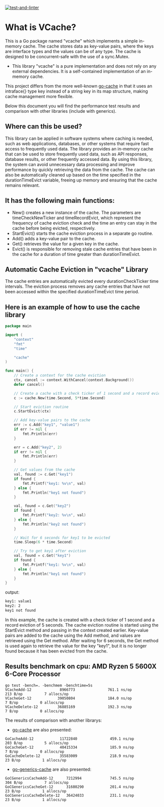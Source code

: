 [![test-and-linter](https://github.com/microup/vcache/actions/workflows/main.yml/badge.svg?branch=main)](https://github.com/microup/vcache/actions/workflows/main.yml)

# What is VCache?

This is a Go package named "vcache" which implements a simple in-memory cache. The cache stores data as key-value pairs, where the keys are interface types and the values can be of any type. The cache is designed to be concurrent-safe with the use of a sync.Mutex.

* This library "vcache" is a pure implementation and does not rely on any external dependencies. It is a self-contained implementation of an in-memory cache.

This project differs from the more well-known [go-cache](https://github.com/patrickmn/go-cache) in that it uses an intraface{} type key instead of a string key in its map structure, making cache management more flexible.

Below this document you will find the performance test results and comparison with other libraries (include with generics).

## Where can this be used?

This library can be applied in software systems where caching is needed, such as web applications, databases, or other systems that require fast access to frequently used data. The library provides an in-memory cache that can be used to store frequently used data, such as API responses, database results, or other frequently accessed data. By using this library, the system can avoid unnecessary data processing and improve performance by quickly retrieving the data from the cache. The cache can also be automatically cleaned up based on the time specified in the durationTimeEvict variable, freeing up memory and ensuring that the cache remains relevant.

## It has the following main functions:

- New() creates a new instance of the cache. The parameters are timeCheckNewTicker and timeRecordEvict, which represent the frequency of cache eviction check and the time an entry can stay in the cache before being evicted, respectively.
- StartEvict() starts the cache eviction process in a separate go routine.
- Add() adds a key-value pair to the cache.
- Get() retrieves the value for a given key in the cache.
- Evict() is responsible for removing stale cache entries that have been in the cache for a duration of time greater than durationTimeEvict.

## Automatic Cache Eviction in "vcache" Library

The cache entries are automatically evicted every durationCheckTicker time intervals. The eviction process removes any cache entries that have not been accessed within the specified durationTimeEvict time period.

## Here is an example of how to use the cache library

```go
package main

import (
    "context"
    "fmt"
    "time"

    "cache"
)

func main() {
    // Create a context for the cache eviction
    ctx, cancel := context.WithCancel(context.Background())
    defer cancel()

    // Create a cache with a check ticker of 1 second and a record eviction of 5 seconds
    c := cache.New(time.Second, 5*time.Second)

    // Start eviction routine
    c.StartEvict(ctx)

    // Add key-value pairs to the cache
    err := c.Add("key1", "value1")
    if err != nil {
        fmt.Println(err)
    }

    err = c.Add("key2", 2)
    if err != nil {
        fmt.Println(err)
    }

    // Get values from the cache
    val, found := c.Get("key1")
    if found {
        fmt.Printf("key1: %v\n", val)
    } else {
        fmt.Println("key1 not found")
    }

    val, found = c.Get("key2")
    if found {
        fmt.Printf("key2: %v\n", val)
    } else {
        fmt.Println("key2 not found")
    }

    // Wait for 6 seconds for key1 to be evicted
    time.Sleep(6 * time.Second)

    // Try to get key1 after eviction
    val, found = c.Get("key1")
    if found {
        fmt.Printf("key1: %v\n", val)
    } else {
        fmt.Println("key1 not found")
    }
}
```
output:

```bash
key1: value1
key2: 2
key1 not found
```

In this example, the cache is created with a check ticker of 1 second and a record eviction of 5 seconds. The cache eviction routine is started using the StartEvict method and passing in the context created earlier. Key-value pairs are added to the cache using the Add method, and values are retrieved using the Get method. After waiting for 6 seconds, the Get method is used again to retrieve the value for the key "key1", but it is no longer found because it has been evicted from the cache.

## Results benchmark on cpu: AMD Ryzen 5 5600X 6-Core Processor

```
go test -bench=. -benchmem -benchtime=5s
VCacheAdd-12             8966773               761.1 ns/op           213 B/op          7 allocs/op
VCacheGet-12            39050804               184.0 ns/op             7 B/op          0 allocs/op
VCacheDelete-12         36885169               192.3 ns/op             7 B/op          0 allocs/op
```
The results of comparison with another librarys:

- [go-cache](https://github.com/patrickmn/go-cache) are also presented:
```
GoCacheAdd-12            11722840               459.1 ns/op           203 B/op          5 allocs/op
GoCacheGet-12            40415334               185.9 ns/op             7 B/op          0 allocs/op
GoCacheDelete-12         35583009               218.9 ns/op            23 B/op          1 allocs/op
```
- [go-generics-cache](https://github.com/Code-Hex/go-generics-cache) are also presented:
```
GoCGenericsCacheAdd-12      7212994             745.5 ns/op           304 B/op          7 allocs/op
GoCGenericsCacheGet-12      31680290            201.4 ns/op            23 B/op          1 allocs/op
GoCGenericsCacheDelete-12   36424033            231.1 ns/op            23 B/op          1 allocs/op
```
